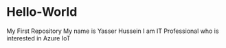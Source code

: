 # Hello-World
My First Repository
My name is Yasser Hussein
I am IT Professional who is interested in Azure IoT

